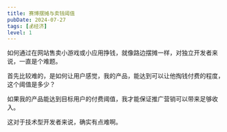 ```yaml
---
title: 赛博摆摊与卖钱阈值
pubDate: 2024-07-27
tags: [💰经济]
level: 1
---
```


如何通过在网站售卖小游戏或小应用挣钱，就像路边摆摊一样，对独立开发者来说，一直是个难题。

首先比较难的，是如何让用户感觉，我的产品，能达到可以让他掏钱付费的程度，这个阈值是多少？

如果我的产品能达到目标用户的付费阈值，我才能保证推广营销可以带来足够收入。

这对于技术型开发者来说，确实有点难啊。
